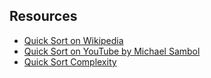 ## Resources
- [Quick Sort on Wikipedia](https://en.wikipedia.org/wiki/Quicksort)
- [Quick Sort on YouTube by Michael Sambol](https://www.youtube.com/watch?v=Hoixgm4-P4M)
- [Quick Sort Complexity](https://www.bigocheatsheet.com)